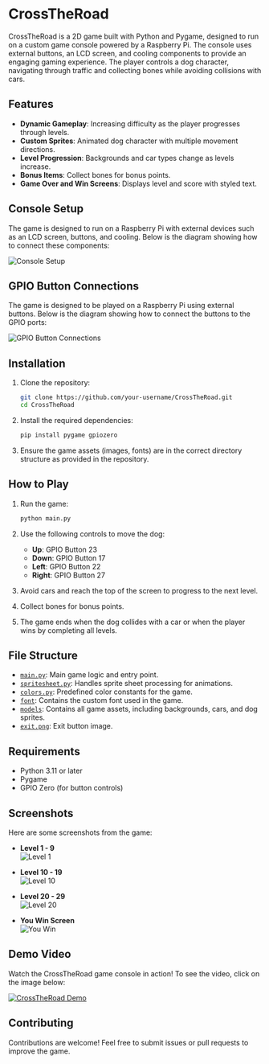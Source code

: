 # CrossTheRoad

CrossTheRoad is a 2D game built with Python and Pygame, designed to run on a custom game console powered by a Raspberry Pi. The console uses external buttons, an LCD screen, and cooling components to provide an engaging gaming experience. The player controls a dog character, navigating through traffic and collecting bones while avoiding collisions with cars.

## Features

- **Dynamic Gameplay**: Increasing difficulty as the player progresses through levels.
- **Custom Sprites**: Animated dog character with multiple movement directions.
- **Level Progression**: Backgrounds and car types change as levels increase.
- **Bonus Items**: Collect bones for bonus points.
- **Game Over and Win Screens**: Displays level and score with styled text.

## Console Setup

The game is designed to run on a Raspberry Pi with external devices such as an LCD screen, buttons, and cooling. Below is the diagram showing how to connect these components:

![Console Setup](images/rasp_and_screen.png)

## GPIO Button Connections

The game is designed to be played on a Raspberry Pi using external buttons. Below is the diagram showing how to connect the buttons to the GPIO ports:

![GPIO Button Connections](images/gpio.png)

## Installation

1. Clone the repository:
   ```sh
   git clone https://github.com/your-username/CrossTheRoad.git
   cd CrossTheRoad
   ```

2. Install the required dependencies:
   ```sh
   pip install pygame gpiozero
   ```

3. Ensure the game assets (images, fonts) are in the correct directory structure as provided in the repository.

## How to Play

1. Run the game:
   ```sh
   python main.py
   ```

2. Use the following controls to move the dog:
   - **Up**: GPIO Button 23
   - **Down**: GPIO Button 17
   - **Left**: GPIO Button 22
   - **Right**: GPIO Button 27

3. Avoid cars and reach the top of the screen to progress to the next level.

4. Collect bones for bonus points.

5. The game ends when the dog collides with a car or when the player wins by completing all levels.

## File Structure

- [`main.py`](main.py): Main game logic and entry point.
- [`spritesheet.py`](spritesheet.py): Handles sprite sheet processing for animations.
- [`colors.py`](colors.py): Predefined color constants for the game.
- [`font`](font): Contains the custom font used in the game.
- [`models`](models): Contains all game assets, including backgrounds, cars, and dog sprites.
- [`exit.png`](exit.png): Exit button image.

## Requirements

- Python 3.11 or later
- Pygame
- GPIO Zero (for button controls)

## Screenshots

Here are some screenshots from the game:

- **Level 1 - 9**  
  ![Level 1](images/1-9level.png)

- **Level 10 - 19**  
  ![Level 10](images/10-19level.png)

- **Level 20 - 29**  
  ![Level 20](images/20-29level.png)

- **You Win Screen**  
  ![You Win](images/you_win.png)

## Demo Video

Watch the CrossTheRoad game console in action! To see the video, click on the image below:

[![CrossTheRoad Demo](images/console.jpg)](https://www.youtube.com/shorts/12Ou5vSb2G8)

## Contributing

Contributions are welcome! Feel free to submit issues or pull requests to improve the game.

